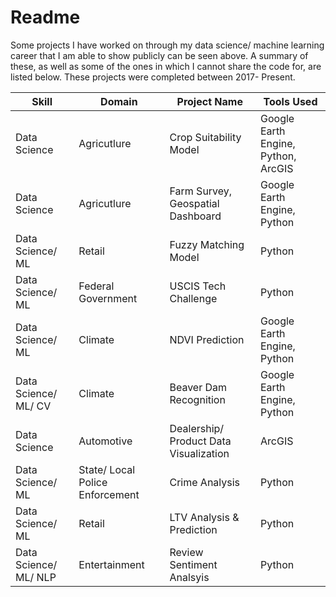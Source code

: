 # Readme
Some projects I have worked on through my data science/ machine learning career that I am able to show publicly can be seen above. A summary of these, as well as some of the ones in which I cannot share the code for, are listed below. These projects were completed between 2017- Present.

Skill | Domain | Project Name | Tools Used 
--- | --- | --- | ---
Data Science |	Agricutlure	| Crop Suitability Model |	Google Earth Engine, Python, ArcGIS
Data Science |	Agricutlure | Farm Survey, Geospatial Dashboard |	Google Earth Engine, Python
Data Science/ ML |	Retail | Fuzzy Matching Model |	Python
Data Science/ ML |	Federal Government | USCIS Tech Challenge |	Python
Data Science/ ML | Climate | NDVI Prediction |	Google Earth Engine, Python
Data Science/ ML/ CV | Climate | Beaver Dam Recognition |	Google Earth Engine, Python
Data Science | Automotive | Dealership/ Product Data Visualization | ArcGIS
Data Science/ ML | State/ Local Police Enforcement | Crime Analysis | Python
Data Science/ ML | Retail | LTV Analysis & Prediction | Python
Data Science/ ML/ NLP| Entertainment| Review Sentiment Analsyis | Python
